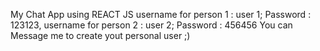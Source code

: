 My Chat App
using REACT JS
username for person 1 : user 1; Password : 123123,
username for person 2 : user 2; Password : 456456
You can Message me to create yout personal user ;) 
